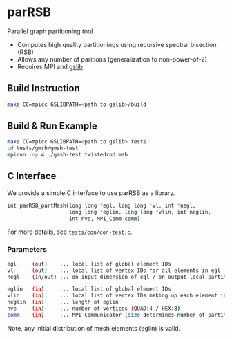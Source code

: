 # parRSB

Parallel graph partitioning tool

* Computes high quality partitionings using recursive spectral bisection (RSB)
* Allows any number of paritions (generalization to non-power-of-2)
* Requires MPI and [gslib](https://github.com/gslib/gslib)

## Build Instruction

```sh
make CC=mpicc GSLIBPATH=<path to gslib>/build 
```

## Build & Run Example

```sh
make CC=mpicc GSLIBPATH=<path to gslib> tests
cd tests/gmsh/gmsh-test
mpirun -np 4 ./gmsh-test twistedrod.msh 
```

## C Interface

We provide a simple C interface to use parRSB as a library.

```sh
int parRSB_partMesh(long long *egl, long long *vl, int *negl,
                    long long *eglin, long long *vlin, int neglin,
                    int nve, MPI_Comm comm)
```

For more details, see `tests/con/con-test.c`.

### Parameters

```sh
egl     (out)    ... local list of global element IDs
vl      (out)    ... local list of vertex IDs for all elements in egl
negl    (in/out) ... on input dimension of egl / on output local partition size

eglin   (in)     ... local list of global element IDs
vlin    (in)     ... local list of vertex IDs making up each element in eglin (nodal graph) 
neglin  (in)     ... length of eglin
nve     (in)     ... number of vertices (QUAD:4 / HEX:8)
comm    (in)     ... MPI Communicator (size determines number of partitions)
```

Note, any initial distribution of mesh elements (eglin) is valid. 
